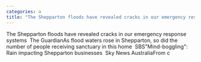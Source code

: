 ```yaml
---
categories: a
title: "The Shepparton floods have revealed cracks in our emergency response systems  The Guardian"
---
```

The Shepparton floods have revealed cracks in our emergency response systems&nbsp;&nbsp;The GuardianAs flood waters rose in Shepparton, so did the number of people receiving sanctuary in this home&nbsp;&nbsp;SBS"Mind-boggling": Rain impacting Shepparton businesses&nbsp;&nbsp;Sky News AustraliaFrom c